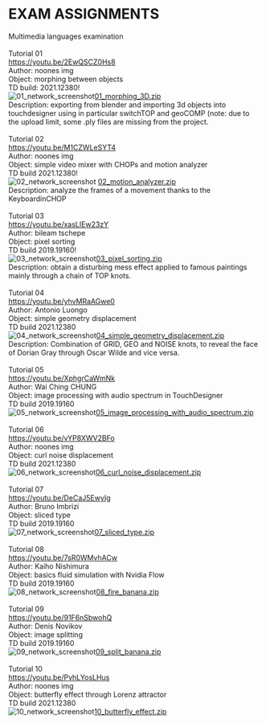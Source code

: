 # EXAM ASSIGNMENTS <br>
Multimedia languages examination <br>
<br>
Tutorial 01 <br>
https://youtu.be/2EwQSCZ0Hs8 <br>
Author: noones img <br>
Object: morphing between objects <br>
TD build: 2021.12380!<br>
![01_network_screenshot](https://user-images.githubusercontent.com/77727174/117533086-0fab6c00-afeb-11eb-9627-059f7fe1f80e.png)[01_morphing_3D.zip](https://github.com/arcangelocimmino/EXAM-ASSIGNMENTS/files/6445574/01_morphing_3D.zip)<br>
Description: exporting from blender and importing 3d objects into touchdesigner using in particular switchTOP and geoCOMP (note: due to the upload limit, some .ply files are missing from the project.
<br>
<br>
Tutorial 02 <br>
https://youtu.be/M1CZWLeSYT4 <br>
Author: noones img <br>
Object: simple video mixer with CHOPs and motion analyzer <br>
TD build 2021.12380!<br>
![02_network_screenshot](https://user-images.githubusercontent.com/77727174/117533779-f2789c80-afee-11eb-84e0-cc302beb95a6.png)
[02_motion_analyzer.zip](https://github.com/arcangelocimmino/EXAM-ASSIGNMENTS/files/6445583/02_motion_analyzer.zip)<br>
Description: analyze the frames of a movement thanks to the KeyboardinCHOP
<br>
<br>
Tutorial 03 <br>
https://youtu.be/xasLIEw23zY <br>
Author: bileam tschepe <br>
Object: pixel sorting <br>
TD build 2019.19160!<br>
![03_network_screenshot](https://user-images.githubusercontent.com/77727174/117533286-42a22f80-afec-11eb-8e5b-d8680c6ffbf3.png)[03_pixel_sorting.zip](https://github.com/arcangelocimmino/EXAM-ASSIGNMENTS/files/6445591/03_pixel_sorting.zip)<br>
Description: obtain a disturbing mess effect applied to famous paintings mainly through a chain of TOP knots.
<br>
<br>
Tutorial 04 <br>
https://youtu.be/yhvMRaAGwe0 <br>
Author: Antonio Luongo <br>
Object: simple geometry displacement  <br>
TD build 2021.12380 <br>
![04_network_screenshot](https://user-images.githubusercontent.com/77727174/117533348-9280f680-afec-11eb-950e-a209b52dbbad.png)[04_simple_geometry_displacement.zip](https://github.com/arcangelocimmino/EXAM-ASSIGNMENTS/files/6445593/04_simple_geometry_displacement.zip)<br>
Description: Combination of GRID, GEO and NOISE knots, to reveal the face of Dorian Gray through Oscar Wilde and vice versa.
<br>
<br>
Tutorial 05 <br>
https://youtu.be/XphgrCaWmNk <br>
Author: Wai Ching CHUNG <br>
Object: image processing with audio spectrum in TouchDesigner <br>
TD build 2019.19160 <br>
![05_network_screenshot](https://user-images.githubusercontent.com/77727174/117533388-d83dbf00-afec-11eb-8f5f-0cd3d5d0db06.png)[05_image_processing_with_audio_spectrum.zip](https://github.com/arcangelocimmino/EXAM-ASSIGNMENTS/files/6445594/05_image_processing_with_audio_spectrum.zip)
<br>
<br>
Tutorial 06 <br>
https://youtu.be/vYP8XWV2BFo <br>
Author: noones img <br>
Object: curl noise displacement <br>
TD build 2021.12380 <br>
![06_network_screenshot](https://user-images.githubusercontent.com/77727174/117533427-133ff280-afed-11eb-8064-3d4b65b69712.png)[06_curl_noise_displacement.zip](https://github.com/arcangelocimmino/EXAM-ASSIGNMENTS/files/6445595/06_curl_noise_displacement.zip)
<br>
<br>
Tutorial 07 <br>
https://youtu.be/DeCaJ5EwyIg <br>
Author: Bruno Imbrizi <br>
Object: sliced type <br>
TD build 2019.19160 <br>
![07_network_screenshot](https://user-images.githubusercontent.com/77727174/117533468-497d7200-afed-11eb-830a-d067b0c0b388.png)[07_sliced_type.zip](https://github.com/arcangelocimmino/EXAM-ASSIGNMENTS/files/6445596/07_sliced_type.zip)
<br>
<br>
Tutorial 08 <br>
https://youtu.be/7sR0WMvhACw <br>
Author: Kaiho Nishimura <br>
Object:  basics fluid simulation with Nvidia Flow <br>
TD build 2019.19160 <br>
![08_network_screenshot](https://user-images.githubusercontent.com/77727174/117533506-877a9600-afed-11eb-8c04-41be45703daf.png)[08_fire_banana.zip](https://github.com/arcangelocimmino/EXAM-ASSIGNMENTS/files/6445597/08_fire_banana.zip)
<br>
<br>
Tutorial 09 <br>
https://youtu.be/91F6nSbwohQ <br>
Author: Denis Novikov <br>
Object: image splitting <br>
TD build 2019.19160 <br>
![09_network_screenshot](https://user-images.githubusercontent.com/77727174/117533541-af69f980-afed-11eb-9fe3-55380bf35308.png)[09_split_banana.zip](https://github.com/arcangelocimmino/EXAM-ASSIGNMENTS/files/6445599/09_split_banana.zip)
<br>
<br>
Tutorial 10 <br>
https://youtu.be/PvhLYosLHus <br>
Author: noones img <br>
Object: butterfly effect through Lorenz attractor <br>
TD build 2021.12380 <br>
![10_network_screenshot](https://user-images.githubusercontent.com/77727174/117533576-db857a80-afed-11eb-9a7b-0d1f5d2fe474.png)[10_butterfly_effect.zip](https://github.com/arcangelocimmino/EXAM-ASSIGNMENTS/files/6445600/10_butterfly_effect.zip)






